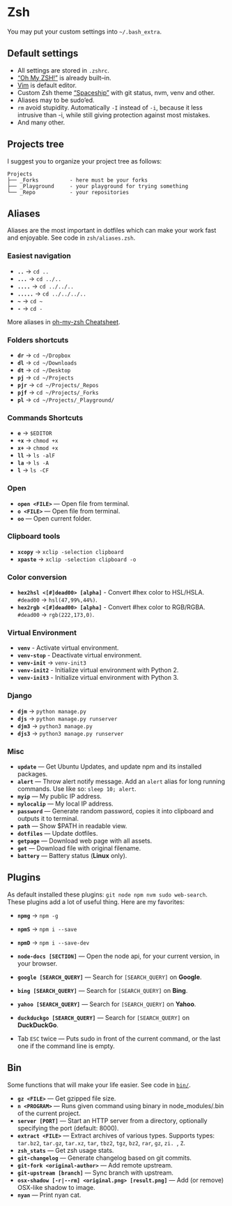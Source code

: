 # Zsh

You may put your custom settings into `~/.bash_extra`.

## Default settings

* All settings are stored in `.zshrc`.
* [“Oh My ZSH!”](http://ohmyz.sh/) is already built–in.
* [Vim](http://www.vim.org/) is default editor.
* Custom Zsh theme [“Spaceship”](https://github.com/denysdovhan/spaceship-zsh-theme) with git status, nvm, venv and other.
* Aliases may to be sudo’ed.
* `rm` avoid stupidity. Аutomatically `-I` instead of `-i`, because it less intrusive than -i, while still giving protection against most mistakes.
* And many other.

## Projects tree

I suggest you to organize your project tree as follows:

```
Projects
├── _Forks          - here must be your forks
├── _Playground     - your playground for trying something
└── _Repo           - your repositories
```


## Aliases

Aliases are the most important in dotfiles which can make your work fast and enjoyable. See code in `zsh/aliases.zsh`.

### Easiest navigation

* **`..`** → `cd ..`
* **`...`** → `cd ../..`
* **`....`** → `cd ../../..`
* **`.....`** → `cd ../../../..`
* **`~`** → `cd ~`
* **`-`** → `cd -`

More aliases in [oh-my-zsh Cheatsheet](https://github.com/robbyrussell/oh-my-zsh/wiki/Cheatsheet#commands).

### Folders shortcuts

* **`dr`** → `cd ~/Dropbox`
* **`dl`** → `cd ~/Downloads`
* **`dt`** → `cd ~/Desktop`
* **`pj`** → `cd ~/Projects`
* **`pjr`** → `cd ~/Projects/_Repos`
* **`pjf`** → `cd ~/Projects/_Forks`
* **`pl`** → `cd ~/Projects/_Playground/`

### Commands Shortcuts

* **`e`** → `$EDITOR`
* **`+x`** → `chmod +x`
* **`x+`** → `chmod +x`
* **`ll`** → `ls -alF`
* **`la`** → `ls -A`
* **`l`** → `ls -CF`

### Open

* **`open <FILE>`** — Open file from terminal.
* **`o <FILE>`** — Open file from terminal.
* **`oo`** — Open current folder.

### Clipboard tools

* **`xcopy`** → `xclip -selection clipboard`
* **`xpaste`** → `xclip -selection clipboard -o`

### Color conversion

* **`hex2hsl <[#]dead00> [alpha]`** - Convert #hex color to HSL/HSLA. `#dead00` → `hsl(47,99%,44%)`.
* **`hex2rgb <[#]dead00> [alpha]`** - Convert #hex color to RGB/RGBA. `#dead00` → `rgb(222,173,0)`.

### Virtual Environment

* **`venv`** - Activate virtual environment.
* **`venv-stop`** - Deactivate virtual environment.
* **`venv-init`** → `venv-init3`
* **`venv-init2`** - Initialize virtual environment with Python 2.
* **`venv-init3`** - Initialize virtual environment with Python 3.

### Django
* **`djm`** → `python manage.py`
* **`djs`** → `python manage.py runserver`
* **`djm3`** → `python3 manage.py`
* **`djs3`** → `python3 manage.py runserver`

### Misc

* **`update`** — Get Ubuntu Updates, and update npm and its installed packages.
* **`alert`** — Throw alert notify message. Add an `alert` alias for long running commands. Use like so: `sleep 10; alert`.
* **`myip`** — My public IP address.
* **`mylocalip`** — My local IP address.
* **`password`** — Generate random password, copies it into clipboard and outputs it to terminal.
* **`path`** — Show $PATH in readable view.
* **`dotfiles`** — Update dotfiles.
* **`getpage`** — Download web page with all assets.
* **`get`** — Download file with original filename.
* **`battery`** — Battery status (**Linux** only).

## Plugins

As default installed these plugins: `git node npm nvm sudo web-search`. These plugins add a lot of useful thing. Here are my favorites:

* **`npmg`** → `npm -g`
* **`npmS`** → `npm i --save`
* **`npmD`** → `npm i --save-dev`
* **`node-docs [SECTION]`** — Open the node api, for your current version, in your browser.


* **`google [SEARCH_QUERY]`** — Search for `[SEARCH_QUERY]` on **Google**.
* **`bing [SEARCH_QUERY]`** — Search for `[SEARCH_QUERY]` on **Bing**.
* **`yahoo [SEARCH_QUERY]`** — Search for `[SEARCH_QUERY]` on **Yahoo**.
* **`duckduckgo [SEARCH_QUERY]`** — Search for `[SEARCH_QUERY]` on **DuckDuckGo**.


* Tab `ESC` twice — Puts sudo in front of the current command, or the last one if the command line is empty.

## Bin

Some functions that will make your life easier. See code in [`bin/`](../bin/).

* **`gz <FILE>`** — Get gzipped file size.
* **`n <PROGRAM>`** — Runs given command using binary in node_modules/.bin of the current project.
* **`server [PORT]`** — Start an HTTP server from a directory, optionally specifying the port (default: 8000).
* **`extract <FILE>`** — Extract archives of various types. Supports types: `tar.bz2`, `tar.gz`, `tar.xz`, `tar`, `tbz2`, `tgz`, `bz2`, `rar`, `gz`, `zi.
`, `Z`.
* **`zsh_stats`** — Get zsh usage stats.
* **`git-changelog`** — Generate changelog based on git commits.
* **`git-fork <original-author>`** — Add remote upstream.
* **`git-upstream [branch]`** — Sync branch with upstream.
* **`osx-shadow [-r|--rm] <original.png> [result.png]`** — Add (or remove) OSX-like shadow to image.
* **`nyan`** — Print nyan cat.
